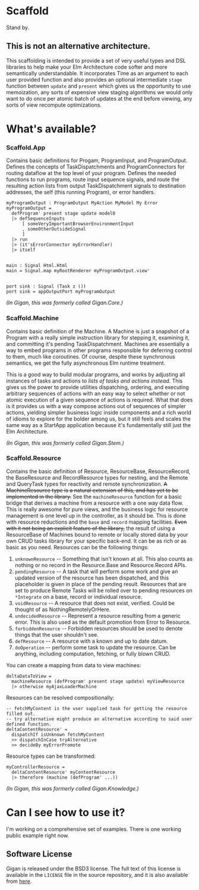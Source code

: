 # Scaffold

Stand by.


## This is not an alternative architecture.

This scaffolding is intended to provide a set of very useful types and DSL libraries to help make your Elm Architecture code softer and more semantically understandable. It incorporates Time as an argument to each user provided function and also provides an optional intermediate `stage` function between `update` and `present` which gives us the opportunity to use memoization, any sorts of expensive view staging algorithms we would only want to do once per atomic batch of updates at the end before viewing, any sorts of view recompute optimizations.


# What's available?

### Scaffold.App

Contains basic definitions for Progam, ProgramInput, and ProgramOutput. Defines the concepts of TaskDispatchments and ProgramConnectors for routing dataflow at the top level of your program. Defines the needed functions to run programs, route input sequence signals, and route the resulting action lists from output TaskDispatchment signals to destination addresses, the self (this running Program), or error handlers.


    myProgramOutput : ProgramOutput MyAction MyModel My Error
    myProgramOutput =
      defProgram' present stage update model0
      |> defSequenceInputs
          [ someVeryImportantBrowserEnvironmentInput
          , someOtherOutsideSignal
          ]
      |> run
      |> (it'sErrorConnector myErrorHandler)
      |> itself


    main : Signal Html.Html
    main = Signal.map myRootRenderer myProgramOutput.view'


    port sink : Signal (Task z ())
    port sink = appOutputPort myProgramOutput


_(In Gigan, this was formerly called Gigan.Core.)_

### Scaffold.Machine

Contains basic definition of the Machine. A Machine is just a snapshot of a Program with a really simple instruction library for stepping it, examining it, and committing it's pending TaskDispatchment. Machines are essentially a way to embed programs in other programs responsible for deferring control to them, much like coroutines. Of course, despite these synchronous semantics, we get the fully asynchronous Elm runtime treatment.

This is a good way to build modular programs, and works by adjusting all instances of tasks and actions to _lists of tasks and actions instead_. This gives us the power to provide utilities dispatching, ordering, and executing arbitrary sequences of actions with an easy way to select whether or not atomic execution of a given sequence of actions is required. What that does is it provides us with a way compose actions out of sequences of simpler actions, yielding simpler business logic inside components and a rich world of idioms to explore for the bolder among us, but it still feels and scales the same way as a StartApp application because it's fundamentally still just the Elm Architecture.

_(In Gigan, this was formerly called Gigan.Stem.)_


### Scaffold.Resource

Contains the basic definition of Resource, ResourceBase, ResourceRecord, the BaseResource and RecordResource types for nesting, and the Remote and QueryTask types for reactivity and remote synchronization. ~~A MachineResource type is a natural extension of this, and has yet to be implemented in the library.~~ See the `machineResource` function for a basic bridge that derives a machine from a resource with a one way data flow. This is really awesome for pure views, and the business logic for resource management is one level up in the controller, as it should be. This is done with resource reductions and the `base` and `record` mapping facilities. ~~Even with it not being an explicit feature of the library,~~ the result of using a ResourceBase of Machines bound to remote or locally stored data by your own CRUD tasks library for your specific back-end. It can be as rich or as basic as you need. Resources can be the following things:

1. `unknownResource` -- Something that isn't known at all. This also counts as nothing or no record in the Resource.Base and Resource.Record APIs.
2. `pendingResource` -- A task that will perform some work and give an updated version of the resource has been dispatched, and this placeholder is given in place of the pending result. Resources that are set to produce Remote Tasks will be rolled over to pending resources on `*Integrate` on a base, record or individual resource.
3. `voidResource` -- A resource that does not exist, verified. Could be thought of as NothingRemotelyOrHere.
4. `undecidedResource` -- Represent a resource resulting from a generic error. This is also used as the default promotion from Error to Resource.
5. `forbiddenResource` -- Forbidden resources should be used to denote things that the user shouldn't see.
6. `defResource` -- A resource with a known and up to date datum.
7. `doOperation` -- perform some task to update the resource. Can be anything, including computation, fetching, or fully blown CRUD.

You can create a mapping from data to view machines:

    deltaDataToView =
      machineResource (defProgram' present stage update) myViewResource
      |> otherwise myAjaxLoaderMachine


Resources can be resolved compositionally:

    -- fetchMyContent is the user supplied task for getting the resource filled out.
    -- try alternative might produce an alternative according to said user defined function.
    deltaContentResource' =
      dispatchIf isUnknown fetchMyContent
      >> dispatchInCase tryAlternative
      >> decideBy myErrorPromote


Resource types can be transformed:

    myControllerResource =
      deltaContentResource' myContentResource
      |> therefore (machine (defProgram' ...))

_(In Gigan, this was formerly called Gigan.Knowledge.)_


# Can I see how to use it?

I'm working on a comprehensive set of examples. There is one working public example right now.

## Software License

Gigan is released under the BSD3 license. The full text of this license is available in the `LICENSE`
file in the source repository, and it is also available from
[here](https://opensource.org/licenses/BSD-3-Clause).
